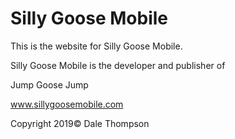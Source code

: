 <h1>Silly Goose Mobile</h1>

<p>This is the website for Silly Goose Mobile.</p>
<p>Silly Goose Mobile is the developer and publisher of</p>
<p>Jump Goose Jump</p>

<a href="http://www.sillygoosemobile.com">www.sillygoosemobile.com</a>

Copyright 2019© Dale Thompson 
